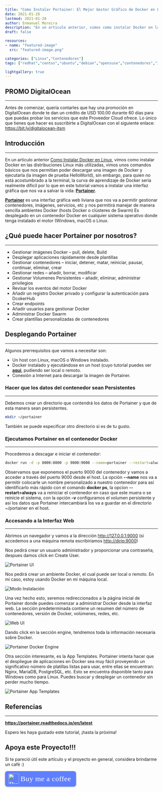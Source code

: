 ```yaml
---
title: "Como Instalar Portainer: El Mejor Gestor Gráfico de Docker en Linux"
date: 2021-01-28
lastmod: 2021-01-28
author: Enmanuel Moreira
description: "En un articulo anterior, vimos como instalar Docker en las distribuciones Linux más utilizadas, vimos unos comandos básicos que nos permitian poder descargar una imagen de Docker y ejecutarla (la imagen de prueba HelloWorld), sin embargo, para quien no está acostumbrado a la terminal, la curva de aprendizaje de Docker seria realmente dificil por lo que en este tutorial vamos a instalar una interfaz gráfica que nos va a salvar la vida: Portainer"
draft: false

resources:
- name: "featured-image"
  src: "featured-image.png"

categories: ["Linux","Contenedores"]
tags: ["redhat","centos","ubuntu","debian","opensuse","contenedores","infraestructura"]

lightgallery: true
---
```


<!--more-->

## PROMO DigitalOcean

***

Antes de comenzar, quería contarles que hay una promoción en DigitalOcean donde te dan un crédito de USD 100.00 durante 60 días para que puedas probar los servicios que este Proveedor Cloud ofrece. Lo único que tienes que hacer es suscribirte a DigitalOcean con el siguiente enlace: <https://bit.ly/digitalocean-itsm>

## Introducción

***

En un articulo anterior [Como Instalar Docker en Linux](https://www.itsimplenow.com/como-instalar-docker-en-linux/), vimos como instalar Docker en las distribuciones Linux más utilizadas, vimos unos comandos básicos que nos permitian poder descargar una imagen de Docker y ejecutarla (la imagen de prueba HelloWorld), sin embargo, para quien no está acostumbrado a la terminal, la curva de aprendizaje de Docker seria realmente dificil por lo que en este tutorial vamos a instalar una interfaz gráfica que nos va a salvar la vida: **[Portainer](https://www.portainer.io/)**.  

**[Portainer](https://www.portainer.io/)** es una interfaz gráfica web liviana que nos va a permitir gestionar contenedores, imágenes, servicios, etc y nos permitirá manejar de manera sencilla ambientes Docker (hosts Docker o clústeres de Swarm) Es desplegado en un contenedor Docker en cualquier sistema operativo donde tenga instalado el motor (Windows, macOS o Linux.  

## ¿Qué puede hacer Portainer por nosotros?

***

* Gestionar imágenes Docker – pull, delete, Build  
* Desplegar aplicaciones rápidamente desde plantillas  
* Gestionar contenedores – iniciar, detener, matar, reiniciar, pausar, continuar, eliminar, crear  
* Gestionar redes – añadir, borrar, modificar  
* Gestionar Volumenes Persistentes – añadir, eliminar, administrar privilegios  
* Revisar los eventos del motor Docker  
* Añadir un registro Docker privado y configurar la autenticación para DcokerHub  
* Crear endpoints  
* Añadir usuarios para gestionar Docker  
* Administrar Docker Swarm  
* Crear plantillas personalizadas de contenedores  

## Desplegando Portainer

***

Algunos prerrequisitos que vamos a necesitar son:  

* Un host con Linux, macOS o Windows instalado.  
* Docker instalado y ejecutándose en un host (cuyo tutorial puedes ver **[aqui](https://www.itsimplenow.com/como-instalar-docker-en-linux/)**, pudiendo ser local o remoto.  
* Conexión a Internet para descargar la imagen de Portainer.  

### Hacer que los datos del contenedor sean Persistentes

***

Debemos crear un directorio que contendrá los datos de Portainer y que de esta manera sean persistentes.  

```bash
mkdir ~/portainer
```

También se puede especificar otro directorio si es de tu gusto.  

### Ejecutamos Portainer en el contenedor Docker

***

Procedemos a descagar e iniciar el contenedor:  

```bash
docker run -d -p 8000:8000 -p 9000:9000 --name=portainer --restart=always -v /var/run/docker.sock:/var/run/docker.sock -v ~/portainer:/data portainer/portainer-ce
```

Observamos que exponemos el puerto 9000 del contenedor y vamos a acceder a través del puerto 9000 desde el host.  La opción **--name** nos va a permitir colocarle un nombre personalizado a nuestro contenedor para así identificarlo más rápido con el comando **docker ps**, la opcion **--restart=always** va a reiniciar el contenedor en caso que este muera o se reinicie el sistema, con la opción **-v** configuramos el volumen persistente y asi los datos que Portainer intercambiará los va a guardar en el directorio ~/portainer en el host.  

### Accesando a la Interfaz Web

***

Abrimos un navegador y vamos a la dirección <http://127.0.0.1:9000> (si accedemos a una máquina remota escribiríamos <http://dirip:9000>)

Nos pedirá crear un usuario administrador y proporcionar una contraseña, despues damos click en Create User.  

![Portainer UI](/images/como-instalar-portainter-portainer-0.png "Creando Usuario y Contraseña")

Nos pedirá crear un ambiente Docker, el cual puede ser local o remoto. En mi caso, estoy usando Docker en mí máquina local.  

![Modo Instalación](/images/como-instalar-portainer/portainer-1.png "Configuración Motor Contenedores")

Una vez hecho esto, seremos redireccionados a la página inicial de Portainer donde puedes comenzar a administrar Docker desde la interfaz web. La sección predeterminada contiene un resumen del número de contenedores, versión de Docker, volúmenes, redes, etc.  

![Web UI](/images/como-instalar-portainer/portainer-2.png "Página Principal")

Dando click en la sección engine, tendremos toda la información necesaria sobre Docker.  

![Portainer Docker Engine](/images/como-instalar-portainer/portainer-3.png "Portainer")

Otra sección interesante, es la App Templates. Portainer intenta hacer que el despliegue de aplicaciones en Docker sea muy fácil proveyendo un significativo número de platillas listas para usar, entre ellas se encuentran: Nginx, MariaDB, PostgreSQL, etc. Esto se encuentra disponible tanto para Windows como para Linux. Puedes buscar y desplegar un contenedor sin perder mucho tiempo.  

![Portainer App Templates](/images/como-instalar-portainer/portainer-4.png "Plantillas de Portainer")

## Referencias

***

**<https://portainer.readthedocs.io/en/latest>**

Espero les haya gustado este tutorial, ¡hasta la próxima!

## Apoya este Proyecto!!!

Si te pareció útil este artículo y el proyecto en general, considera brindarme un café :)

<style>.bmc-button img{height: 34px !important;width: 35px !important;margin-bottom: 1px !important;box-shadow: none !important;border: none !important;vertical-align: middle !important;}.bmc-button{padding: 7px 15px 7px 10px !important;line-height: 35px !important;height:51px !important;text-decoration: none !important;display:inline-flex !important;color:#ffffff !important;background-color:#5F7FFF !important;border-radius: 8px !important;border: 1px solid transparent !important;font-size: 24px !important;letter-spacing: 0.6px !important;box-shadow: 0px 1px 2px rgba(190, 190, 190, 0.5) !important;-webkit-box-shadow: 0px 1px 2px 2px rgba(190, 190, 190, 0.5) !important;margin: 0 auto !important;font-family:'Cookie', cursive !important;-webkit-box-sizing: border-box !important;box-sizing: border-box !important;}.bmc-button:hover, .bmc-button:active, .bmc-button:focus {-webkit-box-shadow: 0px 1px 2px 2px rgba(190, 190, 190, 0.5) !important;text-decoration: none !important;box-shadow: 0px 1px 2px 2px rgba(190, 190, 190, 0.5) !important;opacity: 0.85 !important;color:#ffffff !important;}</style><link href="https://fonts.googleapis.com/css?family=Cookie" rel="stylesheet"><a class="bmc-button" target="_blank" href="https://www.buymeacoffee.com/enmanuelmoreira"><img src="https://cdn.buymeacoffee.com/buttons/bmc-new-btn-logo.svg" alt="Buy me a coffee"><span style="margin-left:5px;font-size:24px !important;">Buy me a coffee</span></a>
